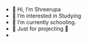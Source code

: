 - 👋 Hi, I’m Shreerupa
- 👀 I’m interested in Studying
- 🌱 I’m currently schooling. 
- 💞️ Just for projecting 💛
- 

<!---
Shreerupa123/Shreerupa123 is a ✨ special ✨ repository because its `README.md` (this file) appears on your GitHub profile.
You can click the Preview link to take a look at your changes.
--->
